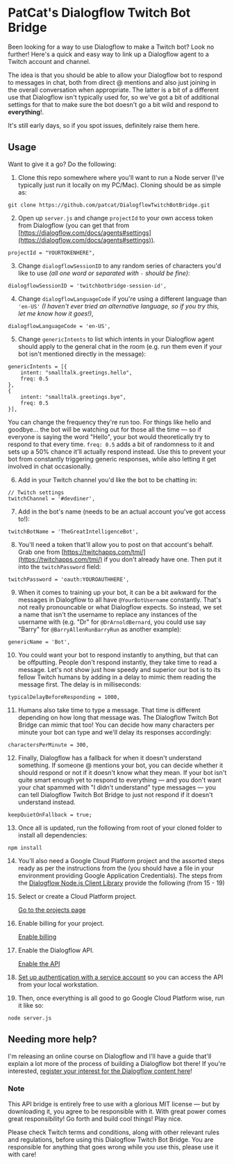 # PatCat's Dialogflow Twitch Bot Bridge

Been looking for a way to use Dialogflow to make a Twitch bot? Look no further! Here's a quick and easy way to link up a Dialogflow agent to a Twitch account and channel.

The idea is that you should be able to allow your Dialogflow bot to respond to messages in chat, both from direct @ mentions and also just joining in the overall conversation when appropriate. The latter is a bit of a different use that Dialogflow isn't typically used for, so we've got a bit of additional settings for that to make sure the bot doesn't go a bit wild and respond to **everything**!.

It's still early days, so if you spot issues, definitely raise them here.

## Usage
Want to give it a go? Do the following:

1. Clone this repo somewhere where you'll want to run a Node server (I've typically just run it locally on my PC/Mac). Cloning should be as simple as:

```
git clone https://github.com/patcat/DialogflowTwitchBotBridge.git
```

2. Open up `server.js` and change `projectId` to your own access token from Dialogflow (you can get that from [https://dialogflow.com/docs/agents#settings](https://dialogflow.com/docs/agents#settings)).

```
projectId = "YOURTOKENHERE",
```

3. Change `dialogflowSessionID` to any random series of characters you'd like to use *(all one word or separated with `-` should be fine)*:

```
dialogflowSessionID = 'twitchbotbridge-session-id',
```

4. Change `dialogflowLanguageCode` if you're using a different language than `'en-US'` *(I haven't ever tried an alternative language, so if you try this, let me know how it goes!)*,

```
dialogflowLanguageCode = 'en-US',
```

5. Change `genericIntents` to list which intents in your Dialogflow agent should apply to the general chat in the room (e.g. run them even if your bot isn't mentioned directly in the message):

```
genericIntents = [{
    intent: "smalltalk.greetings.hello",
    freq: 0.5
},
{
    intent: "smalltalk.greetings.bye",
    freq: 0.5
}],
```

You can change the frequency they're run too. For things like hello and goodbye... the bot will be watching out for those all the time — so if everyone is saying the word "Hello", your bot would theoretically try to respond to that every time. `freq: 0.5` adds a bit of randomness to it and sets up a 50% chance it'll actually respond instead. Use this to prevent your bot from constantly triggering generic responses, while also letting it get involved in chat occasionally.

6. Add in your Twitch channel you'd like the bot to be chatting in:

```
// Twitch settings
twitchChannel = '#devdiner',
```

7. Add in the bot's name (needs to be an actual account you've got access to!):

```
twitchBotName = 'TheGreatIntelligenceBot',
```

8. You'll need a token that'll allow you to post on that account's behalf. Grab one from [https://twitchapps.com/tmi/](https://twitchapps.com/tmi/) if you don't already have one. Then put it into the `twitchPassword` field:

```
twitchPassword = 'oauth:YOUROAUTHHERE',
```

9. When it comes to training up your bot, it can be a bit awkward for the messages in Dialogflow to all have `@YourBotUsername` constantly. That's not really pronouncable or what Dialogflow expects. So instead, we set a name that isn't the username to replace any instances of the username with (e.g. "Dr" for `@DrArnoldBernard`, you could use say "Barry" for `@BarryAllenRunBarryRun` as another example):

```
genericName = 'Bot',
```

10. You could want your bot to respond instantly to anything, but that can be offputting. People don't respond instantly, they take time to read a message. Let's not show just how speedy and superior our bot is to its fellow Twitch humans by adding in a delay to mimic them reading the message first. The delay is in milliseconds:

```
typicalDelayBeforeResponding = 1000,
```

11. Humans also take time to type a message. That time is different depending on how long that message was. The Dialogflow Twitch Bot Bridge can mimic that too! You can decide how many characters per minute your bot can type and we'll delay its responses accordingly:

```
charactersPerMinute = 300,
```

12. Finally, Dialogflow has a fallback for when it doesn't understand something. If someone @ mentions your bot, you can decide whether it should respond or not if it doesn't know what they mean. If your bot isn't quite smart enough yet to respond to everything — and you don't want your chat spammed with "I didn't understand" type messages — you can tell Dialogflow Twitch Bot Bridge to just not respond if it doesn't understand instead.

```
keepQuietOnFallback = true;
```

13. Once all is updated, run the following from root of your cloned folder to install all dependencies:

```
npm install
```

14. You'll also need a Google Cloud Platform project and the assorted steps ready as per the instructions from the  (you should have a file in your environment providing Google Application Credentials). The steps from the [Dialogflow Node.js Client Library](https://github.com/dialogflow/dialogflow-nodejs-client-v2) provide the following (from 15 - 19)

15. Select or create a Cloud Platform project.

    [Go to the projects page](https://console.cloud.google.com/project)

16. Enable billing for your project.

    [Enable billing](https://support.google.com/cloud/answer/6293499#enable-billing)

17. Enable the Dialogflow API.

    [Enable the API](https://console.cloud.google.com/flows/enableapi?apiid=dialogflow.googleapis.com)

18. [Set up authentication with a service account](https://cloud.google.com/docs/authentication/getting-started) so you can access the
    API from your local workstation.

19. Then, once everything is all good to go Google Cloud Platform wise, run it like so:

```
node server.js
```

## Needing more help?
I'm releasing an online course on Dialogflow and I'll have a guide that'll explain a lot more of the process of building a Dialogflow bot there! If you're interested, [register your interest for the Dialogflow content here](https://devdiner.com/artificial-intelligence/register-interest-virtual-assistant-course)!

### Note
This API bridge is entirely free to use with a glorious MIT license — but by downloading it, you agree to be responsible with it. With great power comes great responsibility! Go forth and build cool things! Play nice.

Please check Twitch terms and conditions, along with other relevant rules and regulations, before using this Dialogflow Twitch Bot Bridge. You are responsible for anything that goes wrong while you use this, please use it with care!